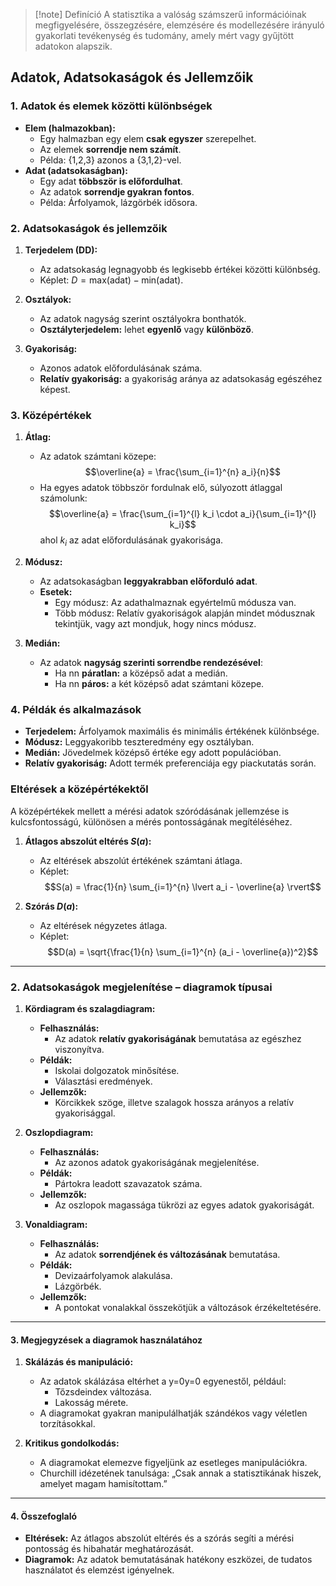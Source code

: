 >[!note] Definíció
> A statisztika a valóság számszerű információinak megfigyelésére, összegzésére, elemzésére és modellezésére irányuló gyakorlati tevékenység és tudomány, amely mért vagy gyűjtött adatokon alapszik.

##  Adatok, Adatsokaságok és Jellemzőik

### 1. Adatok és elemek közötti különbségek

- **Elem (halmazokban):**
    - Egy halmazban egy elem **csak egyszer** szerepelhet.
    - Az elemek **sorrendje nem számít**.
    - Példa: {1,2,3} azonos a {3,1,2}-vel.
- **Adat (adatsokaságban):**
    - Egy adat **többször is előfordulhat**.
    - Az adatok **sorrendje gyakran fontos**.
    - Példa: Árfolyamok, lázgörbék idősora.
### 2. Adatsokaságok és jellemzőik

1. **Terjedelem (DD):** 
    - Az adatsokaság legnagyobb és legkisebb értékei közötti különbség.
    - Képlet: $D = \text{max(adat)} - \text{min(adat)}$.

2. **Osztályok:**
    - Az adatok nagyság szerint osztályokra bonthatók.
    - **Osztályterjedelem:** lehet **egyenlő** vagy **különböző**.

3. **Gyakoriság:**
    - Azonos adatok előfordulásának száma.
    - **Relatív gyakoriság:** a gyakoriság aránya az adatsokaság egészéhez képest.

### 3. Középértékek

1. **Átlag:**
    - Az adatok számtani közepe: $$\overline{a} = \frac{\sum_{i=1}^{n} a_i}{n}$$
    - Ha egyes adatok többször fordulnak elő, súlyozott átlaggal számolunk: $$\overline{a} = \frac{\sum_{i=1}^{l} k_i \cdot a_i}{\sum_{i=1}^{l} k_i}$$ ahol $k_i$ az adat előfordulásának gyakorisága.

2. **Módusz:**
    - Az adatsokaságban **leggyakrabban előforduló adat**.
    - **Esetek:**
        - Egy módusz: Az adathalmaznak egyértelmű módusza van.
        - Több módusz: Relatív gyakoriságok alapján mindet módusznak tekintjük, vagy azt mondjuk, hogy nincs módusz.

3. **Medián:**
    - Az adatok **nagyság szerinti sorrendbe rendezésével**:
        - Ha nn **páratlan:** a középső adat a medián.
        - Ha nn **páros:** a két középső adat számtani közepe.

### 4. Példák és alkalmazások

- **Terjedelem:** Árfolyamok maximális és minimális értékének különbsége.
- **Módusz:** Leggyakoribb teszteredmény egy osztályban.
- **Medián:** Jövedelmek középső értéke egy adott populációban.
- **Relatív gyakoriság:** Adott termék preferenciája egy piackutatás során.

###  Eltérések a középértékektől

A középértékek mellett a mérési adatok szóródásának jellemzése is kulcsfontosságú, különösen a mérés pontosságának megítéléséhez.

1. **Átlagos abszolút eltérés $S(a)$:**
    
    - Az eltérések abszolút értékének számtani átlaga.
    - Képlet: $$S(a) = \frac{1}{n} \sum_{i=1}^{n} \lvert a_i - \overline{a} \rvert$$
2. **Szórás $D(a)$:**
    
    - Az eltérések négyzetes átlaga.
    - Képlet: $$D(a) = \sqrt{\frac{1}{n} \sum_{i=1}^{n} (a_i - \overline{a})^2}$$

---

### 2. Adatsokaságok megjelenítése – diagramok típusai

1. **Kördiagram és szalagdiagram:**
    
    - **Felhasználás:**
        - Az adatok **relatív gyakoriságának** bemutatása az egészhez viszonyítva.
    - **Példák:**
        - Iskolai dolgozatok minősítése.
        - Választási eredmények.
    - **Jellemzők:**
        - Körcikkek szöge, illetve szalagok hossza arányos a relatív gyakorisággal.
    
1. **Oszlopdiagram:**
    
    - **Felhasználás:**
        - Az azonos adatok gyakoriságának megjelenítése.
    - **Példák:**
        - Pártokra leadott szavazatok száma.
    - **Jellemzők:**
        - Az oszlopok magassága tükrözi az egyes adatok gyakoriságát.
    
1. **Vonaldiagram:**
    
    - **Felhasználás:**
        - Az adatok **sorrendjének és változásának** bemutatása.
    - **Példák:**
        - Devizaárfolyamok alakulása.
        - Lázgörbék.
    - **Jellemzők:**
        - A pontokat vonalakkal összekötjük a változások érzékeltetésére.

---

#### **3. Megjegyzések a diagramok használatához**

1. **Skálázás és manipuláció:**
    
    - Az adatok skálázása eltérhet a y=0y=0 egyenestől, például:
        - Tőzsdeindex változása.
        - Lakosság mérete.
    - A diagramokat gyakran manipulálhatják szándékos vagy véletlen torzításokkal.
2. **Kritikus gondolkodás:**
    
    - A diagramokat elemezve figyeljünk az esetleges manipulációkra.
    - Churchill idézetének tanulsága: „Csak annak a statisztikának hiszek, amelyet magam hamisítottam.”

---

#### **4. Összefoglaló**

- **Eltérések:** Az átlagos abszolút eltérés és a szórás segíti a mérési pontosság és hibahatár meghatározását.
- **Diagramok:** Az adatok bemutatásának hatékony eszközei, de tudatos használatot és elemzést igényelnek.